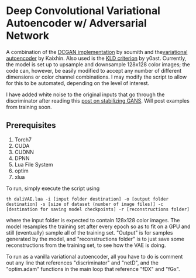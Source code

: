 
# Deep Convolutional Variational Autoencoder w/ Adversarial Network

A combination of the [DCGAN implementation](https://github.com/soumith/dcgan.torch) by soumith and the[variational autoencoder](https://github.com/Kaixhin/Autoencoders) by Kaixhin. Also used is the [KLD criterion](https://github.com/y0ast/VAE-Torch) by y0ast. Currently, the model is set up to upsample and downsample 128x128 color images; the code can, however, be easily modified to accept any number of different dimensions or color channel combinations. I may modify the script to allow for this to be automated, depending on the level of interest.  

I have added white noise to the original inputs that go through the discriminator after reading this [post on stabilizing GANS](http://www.inference.vc/instance-noise-a-trick-for-stabilising-gan-training/). Will post examples from training soon. 

## Prerequisites 
1. Torch7
2. CUDA
3. CUDNN
4. DPNN
5. Lua File System
6. optim
7. xlua

To run, simply execute the script using 

``` 
th daliVAE.lua -i [input folder destination] -o [output folder destination] -s [size of dataset (number of image files)] -c [destination for saving model checkpoints] -r [reconstructions folder]
```

where the input folder is expected to contain 128x128 color images. The model resamples the training set after every epoch so as to fit on a GPU and still (eventually) sample all of the training set. "Output" is for samples generated by the model, and "reconstructions folder" is to just save some reconstructions from the training set, to see how the VAE is doing. 

To run as a vanilla variational autoencoder, all you have to do is comment out any line that references "discriminator" and "netD", and the "optim.adam" functions in the main loop that reference "fDX" and "fGx". 
